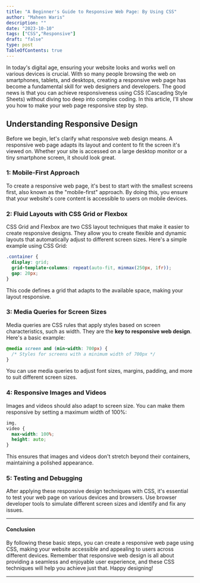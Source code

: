 ```yaml
---
title: "A Beginner's Guide to Responsive Web Page: By Using CSS"
author: "Maheen Waris"
description: ""
date: "2023-10-10"
tags: ["CSS","Responsive"]
draft: "false"
type: post
TableOfContents: true
---
```


In today's digital age, ensuring your website looks and works well on various devices is crucial. With so many people browsing the web on smartphones, tablets, and desktops, creating a responsive web page has become a fundamental skill for web designers and developers. The good news is that you can achieve responsiveness using CSS (Cascading Style Sheets) without diving too deep into complex coding. In this article, I'll show you how to make your web page responsive step by step.

## Understanding Responsive Design

Before we begin, let's clarify what responsive web design means. A responsive web page adapts its layout and content to fit the screen it's viewed on. Whether your site is accessed on a large desktop monitor or a tiny smartphone screen, it should look great.

### 1: Mobile-First Approach

To create a responsive web page, it's best to start with the smallest screens first, also known as the "mobile-first" approach. By doing this, you ensure that your website's core content is accessible to users on mobile devices.

### 2: Fluid Layouts with CSS Grid or Flexbox

CSS Grid and Flexbox are two CSS layout techniques that make it easier to create responsive designs. They allow you to create flexible and dynamic layouts that automatically adjust to different screen sizes. Here's a simple example using CSS Grid:

```css
.container {
  display: grid;
  grid-template-columns: repeat(auto-fit, minmax(250px, 1fr));
  gap: 20px;
}
```

This code defines a grid that adapts to the available space, making your layout responsive.

### 3: Media Queries for Screen Sizes

Media queries are CSS rules that apply styles based on screen characteristics, such as width. They are the **key to responsive web design**. Here's a basic example:

```css
@media screen and (min-width: 700px) {
  /* Styles for screens with a minimum width of 700px */
}
```

You can use media queries to adjust font sizes, margins, padding, and more to suit different screen sizes.

### 4: Responsive Images and Videos

Images and videos should also adapt to screen size. You can make them responsive by setting a maximum width of 100%:

```css
img,
video {
  max-width: 100%;
  height: auto;
}
```

This ensures that images and videos don't stretch beyond their containers, maintaining a polished appearance.

### 5: Testing and Debugging

After applying these responsive design techniques with CSS, it's essential to test your web page on various devices and browsers. Use browser developer tools to simulate different screen sizes and identify and fix any issues.

<hr>

#### Conclusion

By following these basic steps, you can create a responsive web page using CSS, making your website accessible and appealing to users across different devices. Remember that responsive web design is all about providing a seamless and enjoyable user experience, and these CSS techniques will help you achieve just that. Happy designing!

<script src="https://utteranc.es/client.js"
        repo="maheenwaris/Website"
        issue-term="pathname"
        theme="github-dark"
        crossorigin="anonymous"
        async>
</script>

---
